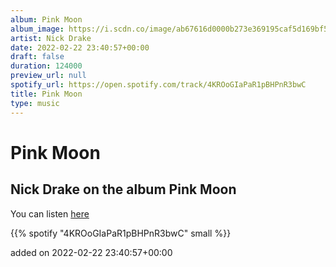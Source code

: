```yaml
---
album: Pink Moon
album_image: https://i.scdn.co/image/ab67616d0000b273e369195caf5d169bf5e9eafc
artist: Nick Drake
date: 2022-02-22 23:40:57+00:00
draft: false
duration: 124000
preview_url: null
spotify_url: https://open.spotify.com/track/4KROoGIaPaR1pBHPnR3bwC
title: Pink Moon
type: music
---
```



# Pink Moon

## Nick Drake on the album Pink Moon

You can listen [here](https://open.spotify.com/track/4KROoGIaPaR1pBHPnR3bwC)

{{% spotify "4KROoGIaPaR1pBHPnR3bwC" small %}}

added on 2022-02-22 23:40:57+00:00